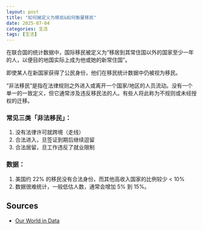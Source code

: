 ```yaml
---
layout: post
title: "如何被定义为移民&如何衡量移民"
date: 2025-07-04
categories: 生活
tags: [生活]
---
```


在联合国的统计数据中，国际移民被定义为“移居到其常住国以外的国家至少一年的人，以便目的地国实际上成为他或她的新常住国”。

即使某人在新国家获得了公民身份，他们在移民统计数据中仍被视为移民。

“非法移民”是指在法律规则之外进入或离开一个国家/地区的人员流动。没有一个单一的一致定义，但它通常涉及违反移民法的人。有些人将此称为不规则或未经授权的迁移。

### 常见三类「非法移民」：

1. 没有法律许可就跨境（走线）
2. 合法进入，旦签证到期后继续逗留
3. 合法居留，旦工作违反了就业限制

### 数据：

1. 美国约 22% 的移民没有合法身份，而其他高收入国家的比例较少 < 10%
2. 数据很难统计，一般低估人数，通常会增加 5% 到 15%。

## Sources

- [Our World in Data](https://ourworldindata.org/countries-measure-immigration-accurate-data)
